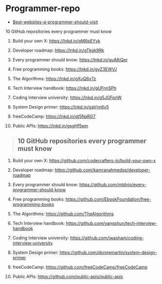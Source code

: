 # Programmer-repo

- [Best-websites-a-programmer-should-visit](https://github.com/sdmg15/Best-websites-a-programmer-should-visit)

10 GitHub repositories every programmer must know

1. Build your own X: https://lnkd.in/gM6pEYvk

2. Developer roadmap: https://lnkd.in/gTkgk9Rk

3. Every programmer should know: https://lnkd.in/guA6iQer

4. Free programming books: https://lnkd.in/gyZ3EWVJ

5. The Algorithms: https://lnkd.in/gXuQ6x7z

6. Tech Interview handbook: https://lnkd.in/gUFnnSPh

7. Coding Interview university: https://lnkd.in/g5JGFpnW

8. System Design primer: https://lnkd.in/gaVjm6v5

9. freeCodeCamp: https://lnkd.in/gt5NaRG7

10. Public APIs: https://lnkd.in/gsgHf5em

> ## 10 GitHub repositories every programmer must know

1. Build your own X: https://github.com/codecrafters-io/build-your-own-x

2. Developer roadmap: https://github.com/kamranahmedse/developer-roadmap

3. Every programmer should know: https://github.com/mtdvio/every-programmer-should-know

4. Free programming books: https://github.com/EbookFoundation/free-programming-books

5. The Algorithms: https://github.com/TheAlgorithms

6. Tech Interview handbook: https://github.com/yangshun/tech-interview-handbook

7. Coding Interview university: https://github.com/jwasham/coding-interview-university

8. System Design primer: https://github.com/donnemartin/system-design-primer

9. freeCodeCamp: https://github.com/freeCodeCamp/freeCodeCamp

10. Public APIs: https://github.com/public-apis/public-apis
